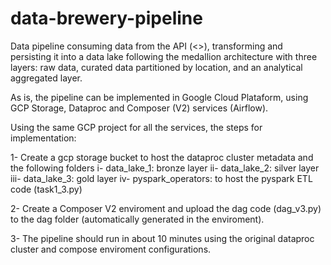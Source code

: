 # data-brewery-pipeline

Data pipeline consuming data from the API (<>), transforming and persisting it into a data lake following the medallion architecture with three layers: raw data, curated data partitioned by location, and an analytical aggregated layer.

As is, the pipeline can be implemented in Google Cloud Plataform, using GCP Storage, Dataproc and Composer (V2) services (Airflow). 

Using the same GCP project for all the services, the steps for implementation:

1- Create a gcp storage bucket to host the dataproc cluster metadata and the following folders 
  i- data_lake_1: bronze layer
  ii- data_lake_2: silver layer
  iii- data_lake_3: gold layer
  iv- pyspark_operators: to host the pyspark ETL code (task1_3.py)

2- Create a Composer V2 enviroment and upload the dag code (dag_v3.py) to the dag folder (automatically generated in the enviroment).

3- The pipeline should run in about 10 minutes using the original dataproc cluster and compose enviroment configurations.  
